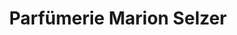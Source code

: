 ---
title: "Parfümerie Marion Selzer"
url: /bad-lausick/parfuemerie-marion-selzer/
shop: Parfümerie
---